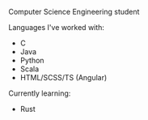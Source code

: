 Computer Science Engineering student

Languages I've worked with:
* C
* Java
* Python
* Scala
* HTML/SCSS/TS (Angular)

Currently learning:
* Rust
